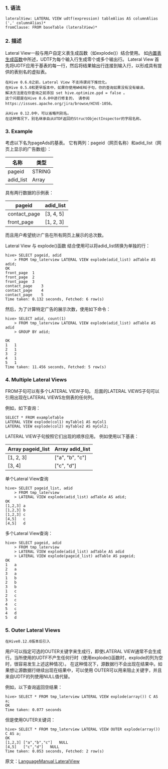 ### 1. 语法
```
lateralView: LATERAL VIEW udtf(expression) tableAlias AS columnAlias (',' columnAlias)*
fromClause: FROM baseTable (lateralView)*
```
### 2. 描述

Lateral View一般与用户自定义表生成函数（如explode()）结合使用。 如[内置表生成函数](https://cwiki.apache.org/confluence/display/Hive/LanguageManual+UDF#LanguageManualUDF-Built-inTable-GeneratingFunctions(UDTF))中所述，UDTF为每个输入行生成零个或多个输出行。 Lateral View 首先将UDTF应用于基表的每一行，然后将结果输出行连接到输入行，以形成具有提供的表别名的虚拟表。

```
在Hive 0.6.0之前，Lateral View 不支持谓词下推优化。
在Hive 0.5.0和更早版本中，如果你使用WHERE子句，你的查询如果没有没有编译。
解决方法是在你查询之前添加 set hive.optimize.ppd = false 。
这个问题是在Hive 0.6.0中进行修复的， 请参阅https://issues.apache.org/jira/browse/HIVE-1056。
```

```
从Hive 0.12.0中，可以省略列别名。
在这种情况下，别名继承自从UTDF返回的StructObjectInspector的字段名称。
```

### 3. Example

考虑以下名为pageAds的基表。 它有两列：pageid（网页名称）和adid_list（网页上显示的广告数组）：

| 名称 | 类型 |
| --- | --- |
| pageid | STRING |
| adid_list | Array<int> |

具有两行数据的示例表：

| pageid | adid_list |
| --- | --- |
| contact_page | [3, 4, 5] |
| front_page | [1, 2, 3] |

而且用户希望统计广告在所有网页上展示的总次数。

Lateral View 与 explode()函数 结合使用可以将adid_list转换为单独的行：


```
hive> SELECT pageid, adid
    > FROM tmp_laterview LATERAL VIEW explode(adid_list) adTable AS adid;
OK
front_page	1
front_page	2
front_page	3
contact_page	3
contact_page	4
contact_page	5
Time taken: 0.132 seconds, Fetched: 6 row(s)
```

然后，为了计算特定广告的展示次数，使用如下命令：

```
hive> SELECT adid, count(1)
    > FROM tmp_laterview LATERAL VIEW explode(adid_list) adTable AS adid
    > GROUP BY adid;

OK
1	1
2	1
3	2
4	1
5	1
Time taken: 11.456 seconds, Fetched: 5 row(s)
```

### 4. Multiple Lateral Views

FROM子句可以有多个LATERAL VIEW子句。 后面的LATERAL VIEWS子句可以引用出现在LATERAL VIEWS左侧表的任何列。

例如，如下查询：
```
SELECT * FROM exampleTable
LATERAL VIEW explode(col1) myTable1 AS myCol1
LATERAL VIEW explode(col2) myTable2 AS myCol2;
```
LATERAL VIEW子句按照它们出现的顺序应用。 例如使用以下基表：

| Array<int> pageid_list  |  Array<string> adid_list |
| --- | --- |
| [1, 2, 3] | ["a", "b", "c"] |
| [3, 4] | ["c", "d"] |


单个Lateral View查询
```
hive> SELECT pageid_list, adid
    > FROM tmp_laterview
    > LATERAL VIEW explode(adid_list) adTable AS adid;
OK
[1,2,3]	a
[1,2,3]	b
[1,2,3]	c
[4,5]	c
[4,5]	d
```

多个Lateral View查询：
```
hive> SELECT pageid, adid
    > FROM tmp_laterview
    > LATERAL VIEW explode(adid_list) adTable AS adid
    > LATERAL VIEW explode(pageid_list) adTable AS pageid;
OK
1	a
2	a
3	a
1	b
2	b
3	b
1	c
2	c
3	c
4	c
5	c
4	d
5	d
```
### 5. Outer Lateral Views

```
在Hive0.12.0版本后引入
```
用户可以指定可选的OUTER关键字来生成行，即使LATERAL VIEW通常不会生成行。当所使用的UDTF不产生任何行时（使用explode()函数时，explode的列为空时，很容易发生上述这种情况）。 在这种情况下，源数据行不会出现在结果中。如果想让源数据行继续出现在结果中，可以使用 OUTER可以用来阻止关键字，并且来自UDTF的列使用NULL值代替。


例如，以下查询返回空结果：
```
hive> SELECT * FROM tmp_laterview LATERAL VIEW explode(array()) C AS a;
OK
Time taken: 0.077 seconds
```
但是使用OUTER关键词：
```
hive> SELECT * FROM tmp_laterview LATERAL VIEW OUTER explode(array()) C AS a;
OK
[1,2,3]	["a","b","c"]	NULL
[4,5]	["c","d"]	NULL
Time taken: 0.053 seconds, Fetched: 2 row(s)
```

原文：[LanguageManual LateralView](https://cwiki.apache.org/confluence/display/Hive/LanguageManual+LateralView)
